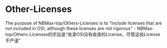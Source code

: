 # Other-Licenses
The purpose of NBMax-top/Others-Licenses is to "include licenses that are not included in OSI, although these licenses are not rigorous" - NBMax-top/Others-Licenses的宗旨是“收录OSI没有收录的License，尽管这些License不严谨”
